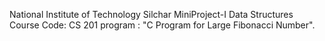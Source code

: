 National Institute of Technology Silchar
MiniProject-I
Data Structures 
Course Code: CS 201
program :  "C Program for Large Fibonacci Number".
